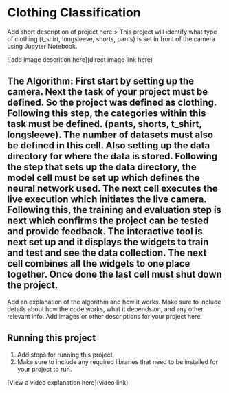 # Clothing Classification 

 Add short description of project here > This project will identify what type of clothing (t_shirt, longsleeve, shorts, pants) is set in front of the camera using Jupyter Notebook. 

![add image descrition here](direct image link here)

## The Algorithm: First start by setting up the camera. Next the task of your project must be defined. So the project was defined as clothing. Following this step, the categories within this task must be defined. (pants, shorts, t_shirt, longsleeve). The number of datasets must also be defined in this cell. Also setting up the data directory for where the data is stored. Following the step that sets up the data directory, the model cell must be set up which defines the neural network used. The next cell executes the live execution which initiates the live camera. Following this, the training and evaluation step is next which confirms the project can be tested and provide feedback. The interactive tool is next set up and it displays the widgets to train and test and see the data collection. The next cell combines all the widgets to one place together. Once done the last cell must shut down the project.

Add an explanation of the algorithm and how it works. Make sure to include details about how the code works, what it depends on, and any other relevant info. Add images or other descriptions for your project here. 

## Running this project

1. Add steps for running this project.
2. Make sure to include any required libraries that need to be installed for your project to run.

[View a video explanation here](video link)
